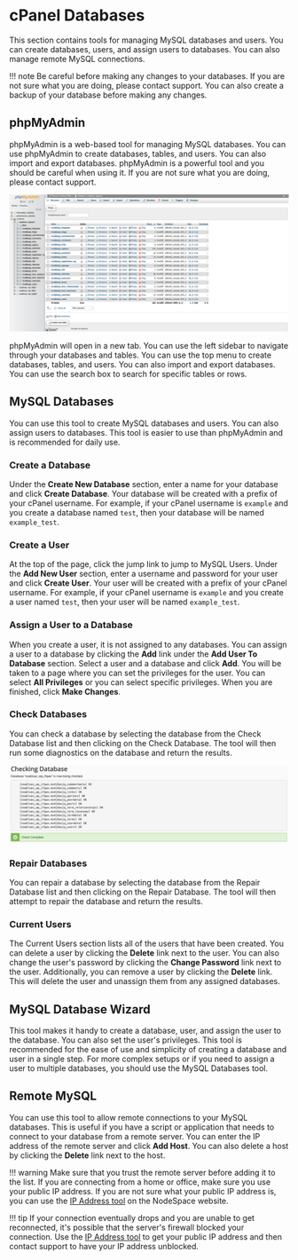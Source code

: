 # cPanel Databases

This section contains tools for managing MySQL databases and users. You can create databases, users, and assign users to databases. You can also manage remote MySQL connections.

!!! note
    Be careful before making any changes to your databases. If you are not sure what you are doing, please contact support. You can also create a backup of your database before making any changes.

## phpMyAdmin

phpMyAdmin is a web-based tool for managing MySQL databases. You can use phpMyAdmin to create databases, tables, and users. You can also import and export databases. phpMyAdmin is a powerful tool and you should be careful when using it. If you are not sure what you are doing, please contact support.

![phpMyAdmin](images/cpanel-databases-phpmyadmin-1.png)

phpMyAdmin will open in a new tab. You can use the left sidebar to navigate through your databases and tables. You can use the top menu to create databases, tables, and users. You can also import and export databases. You can use the search box to search for specific tables or rows. 

## MySQL Databases

You can use this tool to create MySQL databases and users. You can also assign users to databases. This tool is easier to use than phpMyAdmin and is recommended for daily use. 

### Create a Database

Under the **Create New Database** section, enter a name for your database and click **Create Database**. Your database will be created with a prefix of your cPanel username. For example, if your cPanel username is `example` and you create a database named `test`, then your database will be named `example_test`.

### Create a User

At the top of the page, click the jump link to jump to MySQL Users. Under the **Add New User** section, enter a username and password for your user and click **Create User**. Your user will be created with a prefix of your cPanel username. For example, if your cPanel username is `example` and you create a user named `test`, then your user will be named `example_test`.

### Assign a User to a Database

When you create a user, it is not assigned to any databases. You can assign a user to a database by clicking the **Add** link under the **Add User To Database** section. Select a user and a database and click **Add**. You will be taken to a page where you can set the privileges for the user. You can select **All Privileges** or you can select specific privileges. When you are finished, click **Make Changes**.

### Check Databases

You can check a database by selecting the database from the Check Database list and then clicking on the Check Database. The tool will then run some diagnostics on the database and return the results.

![Check Database](images/cpanel-databases-check-database-1.png)

### Repair Databases

You can repair a database by selecting the database from the Repair Database list and then clicking on the Repair Database. The tool will then attempt to repair the database and return the results.

### Current Users

The Current Users section lists all of the users that have been created. You can delete a user by clicking the **Delete** link next to the user. You can also change the user's password by clicking the **Change Password** link next to the user. Additionally, you can remove a user by clicking the **Delete** link. This will delete the user and unassign them from any assigned databases. 

## MySQL Database Wizard

This tool makes it handy to create a database, user, and assign the user to the database. You can also set the user's privileges. This tool is recommended for the ease of use and simplicity of creating a database and user in a single step. For more complex setups or if you need to assign a user to multiple databases, you should use the MySQL Databases tool.

## Remote MySQL

You can use this tool to allow remote connections to your MySQL databases. This is useful if you have a script or application that needs to connect to your database from a remote server. You can enter the IP address of the remote server and click **Add Host**. You can also delete a host by clicking the **Delete** link next to the host.

!!! warning
    Make sure that you trust the remote server before adding it to the list. If you are connecting from a home or office, make sure you use your public IP address. If you are not sure what your public IP address is, you can use the [IP Address tool](https://www.nodespace.com/ip-address/) on the NodeSpace website.

!!! tip
    If your connection eventually drops and you are unable to get reconnected, it's possible that the server's firewall blocked your connection. Use the [IP Address tool](https://www.nodespace.com/ip-address/) to get your public IP address and then contact support to have your IP address unblocked.

